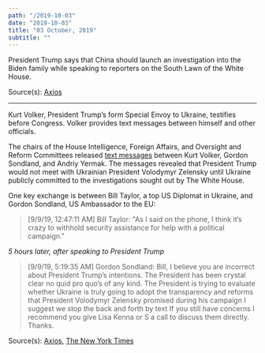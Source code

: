 ```yaml
---
path: "/2019-10-03"
date: "2019-10-03"
title: "03 October, 2019"
subtitle: ""
---
```


President Trump says that China should launch an investigation into the Biden family while speaking to reporters on the South Lawn of the White House.

<youtube id="h1Q67tAUiMg"></youtube>

<span class="sources">

Source(s): [Axios](https://www.axios.com/trump-china-investigate-joe-biden-f7d034bf-91ea-4ede-a879-6b86c36e719a.html)

</span>

---

Kurt Volker, President Trump’s form Special Envoy to Ukraine, testifies before Congress. Volker provides text messages between himself and other officials.

The chairs of the House Intelligence, Foreign Affairs, and Oversight and Reform Committees released [text messages](https://foreignaffairs.house.gov/_cache/files/a/4/a4a91fab-99cd-4eb9-9c6c-ec1c586494b9/621801458E982E9903839ABC7404A917.chairmen-letter-on-state-departmnent-texts-10-03-19.pdf) between Kurt Volker, Gordon Sondland, and Andriy Yermak. The messages revealed that President Trump would not meet with Ukrainian President Volodymyr Zelensky until Ukraine publicly committed to the investigations sought out by The White House.

One key exchange is between Bill Taylor, a top US Diplomat in Ukraine, and Gordon Sondland, US Ambassador to the EU:

> [9/9/19, 12:47:11 AM] Bill Taylor: "As I said on the phone, I think it’s crazy to withhold security assistance for help with a political campaign."

_5 hours later, after speaking to President Trump_

> [9/9/19, 5:19:35 AM] Gordon Sondland: Bill, I believe you are incorrect about President Trump’s intentions. The President has been crystal clear no quid pro quo’s of any kind. The President is trying to evaluate whether Ukraine is truly going to adopt the transparency and reforms that President Volodymyr Zelensky promised during his campaign I suggest we stop the back and forth by text If you still have concerns I recommend you give Lisa Kenna or S a call to discuss them directly. Thanks.

<span class="sources">

Source(s): [Axios](https://www.axios.com/kurt-volker-text-messages-ukraine-trump-house-democrats-5fd4d718-378f-4c0f-8d2a-b2560bd2d6d3.html), [The New York Times](https://www.nytimes.com/2019/10/03/us/politics/trump-ukraine.html)

</span>
